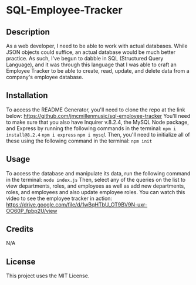 # SQL-Employee-Tracker

## Description

As a web developer, I need to be able to work with actual databases. While JSON objects could suffice, an actual database would be much better practice. As such, I've begun to dabble in SQL (Structured Query Language), and it was through this language that I was able to craft an Employee Tracker to be able to create, read, update, and delete data from a company's employee database.

## Installation

To access the README Generator, you'll need to clone the repo at the link below:
https://github.com/jmcmillenmusic/sql-employee-tracker
You'll need to make sure that you also have Inquirer v.8.2.4, the MySQL Node package, and Express by running the following commands in the terminal:
`npm i install@8.2.4`
`npm i express`
`npm i mysql`
Then, you'll need to initialize all of these using the following command in the terminal:
`npm init`

## Usage

To access the database and manipulate its data, run the following command in the terminal:
`node index.js`
Then, select any of the queries on the list to view departments, roles, and employees as well as add new departments, roles, and employees and also update employee roles. 
You can watch this video to see the employee tracker in action:
https://drive.google.com/file/d/1wBqHTbU_OT9BV9N-uxr-OO60P_fpbp2U/view

## Credits

N/A

## License

This project uses the MIT License.